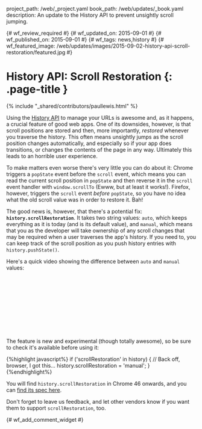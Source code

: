 project_path: /web/_project.yaml
book_path: /web/updates/_book.yaml
description: An update to the History API to prevent unsightly scroll jumping.

{# wf_review_required #}
{# wf_updated_on: 2015-09-01 #}
{# wf_published_on: 2015-09-01 #}
{# wf_tags: news,history #}
{# wf_featured_image: /web/updates/images/2015-09-02-history-api-scroll-restoration/featured.jpg #}

# History API: Scroll Restoration {: .page-title }

{% include "_shared/contributors/paullewis.html" %}



Using the [History API](https://developer.mozilla.org/en-US/docs/Web/API/History_API) to manage your URLs is awesome and, as it happens, a crucial feature of good web apps. One of its downsides, however, is that scroll positions are stored and then, more importantly, _restored_ whenever you traverse the history. This often means unsightly jumps as the scroll position changes automatically, and especially so if your app does transitions, or changes the contents of the page in any way. Ultimately this leads to an horrible user experience.

To make matters even worse there's very little you can do about it: Chrome triggers a `popState` event before the `scroll` event, which means you can read the current scroll position in `popState` and then reverse it in the `scroll` event handler with `window.scrollTo` (Ewww, but at least it works!). Firefox, however, triggers the `scroll` event _before_ `popState`, so you have no idea what the old scroll value was in order to restore it. Bah!

The good news is, however, that there's a potential fix: **`history.scrollRestoration`**. It takes two string values: `auto`, which keeps everything as it is today (and is its default value), and `manual`, which means that you as the developer will take ownership of any scroll changes that may be required when a user traverses the app's history. If you need to, you can keep track of the scroll position as you push history entries with `history.pushState()`.

Here's a quick video showing the difference between `auto` and `manual` values:

<div class="video-wrapper">
  <iframe class="devsite-embedded-youtube-video" data-video-id="DFBXl8NNQyk"
          data-autohide="1" data-showinfo="0" frameborder="0" allowfullscreen>
  </iframe>
</div>

The feature is new and experimental (though totally awesome), so be sure to check it's available before using it:

{%highlight javascript%}
if ('scrollRestoration' in history) {
  // Back off, browser, I got this...
  history.scrollRestoration = 'manual';
}
{%endhighlight%}

You will find `history.scrollRestoration` in Chrome 46 onwards, and you can [find its spec here](https://majido.github.io/scroll-restoration-proposal/history-based-api.html#web-idl).

Don't forget to leave us feedback, and let other vendors know if you want them to support `scrollRestoration`, too.


{# wf_add_comment_widget #}
